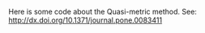 Here is some code about the Quasi-metric method.
See: http://dx.doi.org/10.1371/journal.pone.0083411

